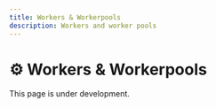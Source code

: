```yaml
---
title: Workers & Workerpools
description: Workers and worker pools
---
```


# ⚙️ Workers & Workerpools

This page is under development.

<!-- TODO: Add content about workers -->

